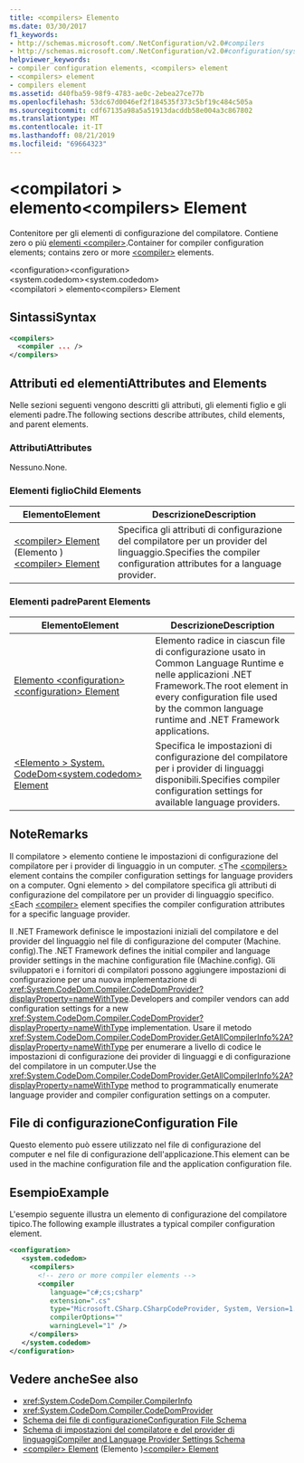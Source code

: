 ```yaml
---
title: <compilers> Elemento
ms.date: 03/30/2017
f1_keywords:
- http://schemas.microsoft.com/.NetConfiguration/v2.0#compilers
- http://schemas.microsoft.com/.NetConfiguration/v2.0#configuration/system.codedom/compilers
helpviewer_keywords:
- compiler configuration elements, <compilers> element
- <compilers> element
- compilers element
ms.assetid: d40fba59-98f9-4783-ae0c-2ebea27ce77b
ms.openlocfilehash: 53dc67d0046ef2f184535f373c5bf19c484c505a
ms.sourcegitcommit: cdf67135a98a5a51913dacddb58e004a3c867802
ms.translationtype: MT
ms.contentlocale: it-IT
ms.lasthandoff: 08/21/2019
ms.locfileid: "69664323"
---
```

# <a name="compilers-element"></a><span data-ttu-id="7a41e-102">\<compilatori > elemento</span><span class="sxs-lookup"><span data-stu-id="7a41e-102">\<compilers> Element</span></span>
<span data-ttu-id="7a41e-103">Contenitore per gli elementi di configurazione del compilatore. Contiene zero o più [elementi \<compiler>](compiler-element.md).</span><span class="sxs-lookup"><span data-stu-id="7a41e-103">Container for compiler configuration elements; contains zero or more [\<compiler>](compiler-element.md) elements.</span></span>  
  
 <span data-ttu-id="7a41e-104">\<configuration></span><span class="sxs-lookup"><span data-stu-id="7a41e-104">\<configuration></span></span>  
<span data-ttu-id="7a41e-105">\<system.codedom></span><span class="sxs-lookup"><span data-stu-id="7a41e-105">\<system.codedom></span></span>  
<span data-ttu-id="7a41e-106">\<compilatori > elemento</span><span class="sxs-lookup"><span data-stu-id="7a41e-106">\<compilers> Element</span></span>  
  
## <a name="syntax"></a><span data-ttu-id="7a41e-107">Sintassi</span><span class="sxs-lookup"><span data-stu-id="7a41e-107">Syntax</span></span>  
  
```xml  
<compilers>  
  <compiler ... />  
</compilers>  
```  
  
## <a name="attributes-and-elements"></a><span data-ttu-id="7a41e-108">Attributi ed elementi</span><span class="sxs-lookup"><span data-stu-id="7a41e-108">Attributes and Elements</span></span>  
 <span data-ttu-id="7a41e-109">Nelle sezioni seguenti vengono descritti gli attributi, gli elementi figlio e gli elementi padre.</span><span class="sxs-lookup"><span data-stu-id="7a41e-109">The following sections describe attributes, child elements, and parent elements.</span></span>  
  
### <a name="attributes"></a><span data-ttu-id="7a41e-110">Attributi</span><span class="sxs-lookup"><span data-stu-id="7a41e-110">Attributes</span></span>  
 <span data-ttu-id="7a41e-111">Nessuno.</span><span class="sxs-lookup"><span data-stu-id="7a41e-111">None.</span></span>  
  
### <a name="child-elements"></a><span data-ttu-id="7a41e-112">Elementi figlio</span><span class="sxs-lookup"><span data-stu-id="7a41e-112">Child Elements</span></span>  
  
|<span data-ttu-id="7a41e-113">Elemento</span><span class="sxs-lookup"><span data-stu-id="7a41e-113">Element</span></span>|<span data-ttu-id="7a41e-114">Descrizione</span><span class="sxs-lookup"><span data-stu-id="7a41e-114">Description</span></span>|  
|-------------|-----------------|  
|<span data-ttu-id="7a41e-115">[\<compiler> Element](compiler-element.md) (Elemento <compiler>)</span><span class="sxs-lookup"><span data-stu-id="7a41e-115">[\<compiler> Element](compiler-element.md)</span></span>|<span data-ttu-id="7a41e-116">Specifica gli attributi di configurazione del compilatore per un provider del linguaggio.</span><span class="sxs-lookup"><span data-stu-id="7a41e-116">Specifies the compiler configuration attributes for a language provider.</span></span>|  
  
### <a name="parent-elements"></a><span data-ttu-id="7a41e-117">Elementi padre</span><span class="sxs-lookup"><span data-stu-id="7a41e-117">Parent Elements</span></span>  
  
|<span data-ttu-id="7a41e-118">Elemento</span><span class="sxs-lookup"><span data-stu-id="7a41e-118">Element</span></span>|<span data-ttu-id="7a41e-119">Descrizione</span><span class="sxs-lookup"><span data-stu-id="7a41e-119">Description</span></span>|  
|-------------|-----------------|  
|[<span data-ttu-id="7a41e-120">Elemento \<configuration></span><span class="sxs-lookup"><span data-stu-id="7a41e-120">\<configuration> Element</span></span>](../configuration-element.md)|<span data-ttu-id="7a41e-121">Elemento radice in ciascun file di configurazione usato in Common Language Runtime e nelle applicazioni .NET Framework.</span><span class="sxs-lookup"><span data-stu-id="7a41e-121">The root element in every configuration file used by the common language runtime and .NET Framework applications.</span></span>|  
|[<span data-ttu-id="7a41e-122">\<Elemento > System. CodeDom</span><span class="sxs-lookup"><span data-stu-id="7a41e-122">\<system.codedom> Element</span></span>](system-codedom-element.md)|<span data-ttu-id="7a41e-123">Specifica le impostazioni di configurazione del compilatore per i provider di linguaggi disponibili.</span><span class="sxs-lookup"><span data-stu-id="7a41e-123">Specifies compiler configuration settings for available language providers.</span></span>|  
  
## <a name="remarks"></a><span data-ttu-id="7a41e-124">Note</span><span class="sxs-lookup"><span data-stu-id="7a41e-124">Remarks</span></span>  
 <span data-ttu-id="7a41e-125">Il compilatore > elemento contiene le impostazioni di configurazione del compilatore per i provider di linguaggio in un computer. [ \<](compilers-element.md)</span><span class="sxs-lookup"><span data-stu-id="7a41e-125">The [\<compilers>](compilers-element.md) element contains the compiler configuration settings for language providers on a computer.</span></span> <span data-ttu-id="7a41e-126">Ogni elemento > del compilatore specifica gli attributi di configurazione del compilatore per un provider di linguaggio specifico. [ \<](compiler-element.md)</span><span class="sxs-lookup"><span data-stu-id="7a41e-126">Each [\<compiler>](compiler-element.md) element specifies the compiler configuration attributes for a specific language provider.</span></span>  
  
 <span data-ttu-id="7a41e-127">Il .NET Framework definisce le impostazioni iniziali del compilatore e del provider del linguaggio nel file di configurazione del computer (Machine. config).</span><span class="sxs-lookup"><span data-stu-id="7a41e-127">The .NET Framework defines the initial compiler and language provider settings in the machine configuration file (Machine.config).</span></span> <span data-ttu-id="7a41e-128">Gli sviluppatori e i fornitori di compilatori possono aggiungere impostazioni di configurazione per una nuova implementazione di <xref:System.CodeDom.Compiler.CodeDomProvider?displayProperty=nameWithType>.</span><span class="sxs-lookup"><span data-stu-id="7a41e-128">Developers and compiler vendors can add configuration settings for a new <xref:System.CodeDom.Compiler.CodeDomProvider?displayProperty=nameWithType> implementation.</span></span> <span data-ttu-id="7a41e-129">Usare il metodo <xref:System.CodeDom.Compiler.CodeDomProvider.GetAllCompilerInfo%2A?displayProperty=nameWithType> per enumerare a livello di codice le impostazioni di configurazione dei provider di linguaggi e di configurazione del compilatore in un computer.</span><span class="sxs-lookup"><span data-stu-id="7a41e-129">Use the <xref:System.CodeDom.Compiler.CodeDomProvider.GetAllCompilerInfo%2A?displayProperty=nameWithType> method to programmatically enumerate language provider and compiler configuration settings on a computer.</span></span>  
  
## <a name="configuration-file"></a><span data-ttu-id="7a41e-130">File di configurazione</span><span class="sxs-lookup"><span data-stu-id="7a41e-130">Configuration File</span></span>  
 <span data-ttu-id="7a41e-131">Questo elemento può essere utilizzato nel file di configurazione del computer e nel file di configurazione dell'applicazione.</span><span class="sxs-lookup"><span data-stu-id="7a41e-131">This element can be used in the machine configuration file and the application configuration file.</span></span>  
  
## <a name="example"></a><span data-ttu-id="7a41e-132">Esempio</span><span class="sxs-lookup"><span data-stu-id="7a41e-132">Example</span></span>  
 <span data-ttu-id="7a41e-133">L'esempio seguente illustra un elemento di configurazione del compilatore tipico.</span><span class="sxs-lookup"><span data-stu-id="7a41e-133">The following example illustrates a typical compiler configuration element.</span></span>  
  
```xml  
<configuration>  
   <system.codedom>  
     <compilers>  
       <!-- zero or more compiler elements -->  
       <compiler   
          language="c#;cs;csharp"   
          extension=".cs"  
          type="Microsoft.CSharp.CSharpCodeProvider, System, Version=1.0.5000.0, Culture=neutral, PublicKeyToken=b77a5c561934e089"  
          compilerOptions=""    
          warningLevel="1" />  
     </compilers>  
   </system.codedom>  
</configuration>  
```  
  
## <a name="see-also"></a><span data-ttu-id="7a41e-134">Vedere anche</span><span class="sxs-lookup"><span data-stu-id="7a41e-134">See also</span></span>

- <xref:System.CodeDom.Compiler.CompilerInfo>
- <xref:System.CodeDom.Compiler.CodeDomProvider>
- [<span data-ttu-id="7a41e-135">Schema dei file di configurazione</span><span class="sxs-lookup"><span data-stu-id="7a41e-135">Configuration File Schema</span></span>](../index.md)
- [<span data-ttu-id="7a41e-136">Schema di impostazioni del compilatore e del provider di linguaggi</span><span class="sxs-lookup"><span data-stu-id="7a41e-136">Compiler and Language Provider Settings Schema</span></span>](index.md)
- <span data-ttu-id="7a41e-137">[\<compiler> Element](compiler-element.md) (Elemento <compiler>)</span><span class="sxs-lookup"><span data-stu-id="7a41e-137">[\<compiler> Element](compiler-element.md)</span></span>
